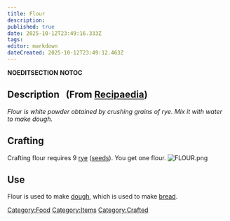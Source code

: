 ```yaml
---
title: Flour
description: 
published: true
date: 2025-10-12T23:49:16.333Z
tags: 
editor: markdown
dateCreated: 2025-10-12T23:49:12.463Z
---
```


__NOEDITSECTION__ __NOTOC__

## Description   (From [Recipaedia](Recipaedia "wikilink"))

*Flour is white powder obtained by crushing grains of rye. Mix it with
water to make dough.*

## Crafting

Crafting flour requires 9 [rye](Rye "wikilink")
([seeds](Rye_Seeds "wikilink")). You get one flour.
![FLOUR.png](FLOUR.png "FLOUR.png")

## Use

Flour is used to make [dough](dough "wikilink"), which is used to make
[bread](bread "wikilink").

[Category:Food](Category:Food "wikilink")
[Category:Items](Category:Items "wikilink")
[Category:Crafted](Category:Crafted "wikilink")